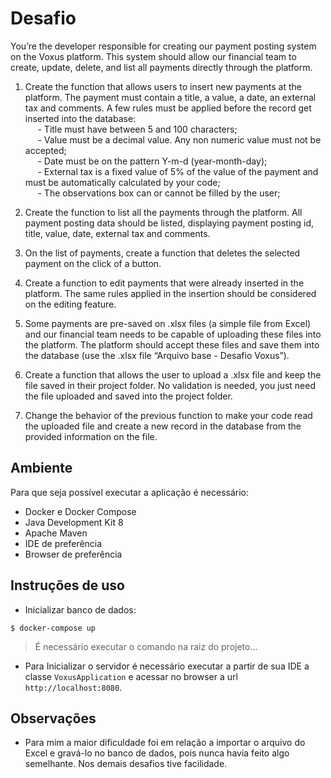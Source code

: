# Desafio

You’re the developer responsible for creating our payment posting system on the Voxus
platform. This system should allow our financial team to create, update, delete, and list all
payments directly through the platform.

1. Create the function that allows users to insert new payments at the platform.
The payment must contain a title, a value, a date, an external tax and comments.
A few rules must be applied before the record get inserted into the database:  
&nbsp;&nbsp;&nbsp;&nbsp; - Title must have between 5 and 100 characters;  
&nbsp;&nbsp;&nbsp;&nbsp; - Value must be a decimal value. Any non numeric value must not be
accepted;  
&nbsp;&nbsp;&nbsp;&nbsp; - Date must be on the pattern Y-m-d (year-month-day);  
&nbsp;&nbsp;&nbsp;&nbsp; - External tax is a fixed value of 5% of the value of the payment and must be
automatically calculated by your code;  
&nbsp;&nbsp;&nbsp;&nbsp; - The observations box can or cannot be filled by the user;  

2. Create the function to list all the payments through the platform. All payment
posting data should be listed, displaying payment posting id, title, value, date,
external tax and comments.

3. On the list of payments, create a function that deletes the selected payment on
the click of a button.

4. Create a function to edit payments that were already inserted in the platform.
The same rules applied in the insertion should be considered on the editing feature.

5. Some payments are pre-saved on .xlsx files (a simple file from Excel) and our financial team
needs to be capable of uploading these files into the platform. The platform should accept
these files and save them into the database (use the .xlsx file “Arquivo base - Desafio Voxus”).

6. Create a function that allows the user to upload a .xlsx file and keep the file
saved in their project folder. No validation is needed, you just need the file uploaded
and saved into the project folder.

7. Change the behavior of the previous function to make your code read the
uploaded file and create a new record in the database from the provided information on
the file.

## Ambiente

Para que seja possível executar a aplicação é necessário:

- Docker e Docker Compose
- Java Development Kit 8
- Apache Maven
- IDE de preferência
- Browser de preferência

## Instruções de uso

- Inicializar banco de dados:

```
$ docker-compose up
```

> É necessário executar o comando na raiz do projeto...

- Para Inicializar o servidor é necessário executar a partir de sua IDE a classe `VoxusApplication` e 
acessar no browser a url `http://localhost:8080`.

## Observações

- Para mim a maior dificuldade foi em relação a importar o arquivo do Excel e gravá-lo no banco de dados, 
pois nunca havia feito algo semelhante. Nos demais desafios tive facilidade. 
